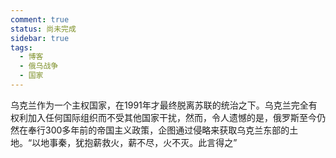 ```yaml
---
comment: true
status: 尚未完成
sidebar: true
tags:
  - 博客
  - 俄乌战争
  - 国家
---
```




乌克兰作为一个主权国家，在1991年才最终脱离苏联的统治之下。乌克兰完全有权利加入任何国际组织而不受其他国家干扰，然而，令人遗憾的是，俄罗斯至今仍然在奉行300多年前的帝国主义政策，企图通过侵略来获取乌克兰东部的土地。“以地事秦，犹抱薪救火，薪不尽，火不灭。此言得之”


